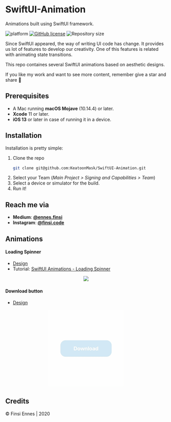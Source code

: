 # SwiftUI-Animation

Animations built using SwiftUI framework.

![platform](https://img.shields.io/badge/platform-iOS-black)
[![GitHub license](https://img.shields.io/badge/License-Apache2.0-blue.svg)](LICENSE)
![Repository size](https://img.shields.io/github/repo-size/KeatoonMask/SwiftUI-Animation)

Since SwiftUI appeared, the way of writing UI code has change. It provides us lot of features to develop our creativity. One of this features is related with animating state transitions. 

This repo containes several SwiftUI animations based on aesthetic designs.

If you like my work and want to see more content, remember give a star and share 🙂

## Prerequisites

* A Mac running **macOS Mojave** (10.14.4) or later.
* **Xcode** 11 or later.
* **iOS 13** or later in case of running it in a device.

## Installation

Installation is pretty simple:
1. Clone the repo
   ```sh
   git clone git@github.com:KeatoonMask/SwiftUI-Animation.git
   ```
2. Select your Team (*Main Project > Signing and Capabilities > Team*)
3. Select a device or simulator for the build.
4. Run it!

## Reach me via
* **Medium**:  [**@ennes.finsi**](https://finsi-ennes.medium.com/)
* **Instagram**:  [**@finsi.code**](https://www.instagram.com/finsi.code/)

## Animations

#### Loading Spinner
* [Design](https://dribbble.com/shots/7888464-Spinner)
* Tutorial: [SwiftUI Animations - Loading Spinner](https://ennes-finsi.medium.com/swiftui-animations-loading-spinner-2e01a3d8e9c0) 

<p align="center">
  <img src="https://raw.githubusercontent.com/KeatoonMask/SwiftUI-Animation/master/SwiftUI-Animation/Resources/loadingSpinner.gif" height="240"/>
</p>

#### Download button
* [Design](https://dribbble.com/shots/12636180-Download-button)

<p align="center">
  <img src="https://raw.githubusercontent.com/KeatoonMask/SwiftUI-Animation/master/SwiftUI-Animation/Resources/downloadButton.gif" height="240"/>
</p>

## Credits
© Finsi Ennes | 2020

